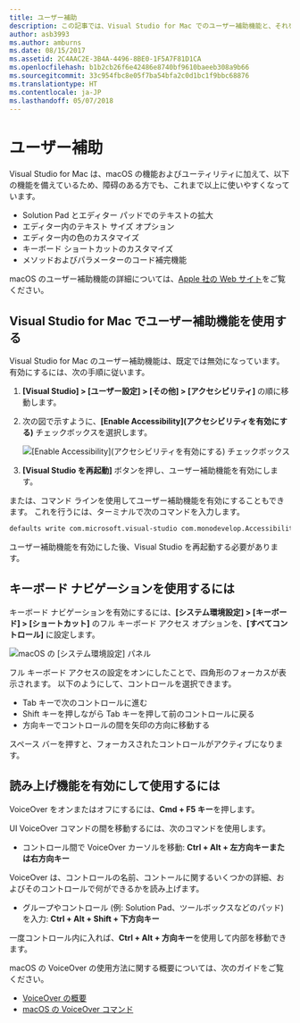 ```yaml
---
title: ユーザー補助
description: この記事では、Visual Studio for Mac でのユーザー補助機能と、それを有効にする方法について説明します。
author: asb3993
ms.author: amburns
ms.date: 08/15/2017
ms.assetid: 2C4AAC2E-3B4A-4496-8BE0-1F5A7F81D1CA
ms.openlocfilehash: b1b2cb26f6e42486e8740bf9610baeeb308a9b66
ms.sourcegitcommit: 33c954fbc8e05f7ba54bfa2c0d1bc1f9bbc68876
ms.translationtype: HT
ms.contentlocale: ja-JP
ms.lasthandoff: 05/07/2018
---
```

# <a name="accessibility"></a>ユーザー補助

Visual Studio for Mac は、macOS の機能およびユーティリティに加えて、以下の機能を備えているため、障碍のある方でも、これまで以上に使いやすくなっています。

- Solution Pad とエディター パッドでのテキストの拡大
- エディター内のテキスト サイズ オプション
- エディター内の色のカスタマイズ
- キーボード ショートカットのカスタマイズ
- メソッドおよびパラメーターのコード補完機能 

macOS のユーザー補助機能の詳細については、[Apple 社の Web サイト](https://www.apple.com/accessibility/mac/)をご覧ください。

## <a name="using-accessibility-features-in-visual-studio-for-mac"></a>Visual Studio for Mac でユーザー補助機能を使用する

Visual Studio for Mac のユーザー補助機能は、既定では無効になっています。 有効にするには、次の手順に従います。

1. **[Visual Studio] > [ユーザー設定] > [その他] > [アクセシビリティ]** の順に移動します。

2. 次の図で示すように、**[Enable Accessibility]\(アクセシビリティを有効にする\)** チェックボックスを選択します。

    ![[Enable Accessibility]\(アクセシビリティを有効にする\) チェックボックス](media/accessibility-image1.png)

3. **[Visual Studio を再起動]** ボタンを押し、ユーザー補助機能を有効にします。


または、コマンド ラインを使用してユーザー補助機能を有効にすることもできます。 これを行うには、ターミナルで次のコマンドを入力します。 

```bash
defaults write com.microsoft.visual-studio com.monodevelop.AccessibilityEnabled 1 
```

ユーザー補助機能を有効にした後、Visual Studio を再起動する必要があります。

## <a name="how-to-use-keyboard-navigation"></a>キーボード ナビゲーションを使用するには

キーボード ナビゲーションを有効にするには、**[システム環境設定] > [キーボード] > [ショートカット]** のフル キーボード アクセス オプションを、**[すべてコントロール]** に設定します。

  ![macOS の [システム環境設定] パネル](media/accessibility-image2.png)

フル キーボード アクセスの設定をオンにしたことで、四角形のフォーカスが表示されます。 以下のようにして、コントロールを選択できます。
- Tab キーで次のコントロールに進む
- Shift キーを押しながら Tab キーを押して前のコントロールに戻る
- 方向キーでコントロールの間を矢印の方向に移動する 

スペース バーを押すと、フォーカスされたコントロールがアクティブになります。

## <a name="how-to-enable-and-use-voice-over"></a>読み上げ機能を有効にして使用するには

VoiceOver をオンまたはオフにするには、**Cmd + F5 キー**を押します。

UI VoiceOver コマンドの間を移動するには、次のコマンドを使用します。

- コントロール間で VoiceOver カーソルを移動: **Ctrl + Alt + 左方向キーまたは右方向キー**

VoiceOver は、コントロールの名前、コントールに関するいくつかの詳細、およびそのコントロールで何ができるかを読み上げます。 

- グループやコントロール (例: Solution Pad、ツールボックスなどのパッド) を入力: **Ctrl + Alt + Shift + 下方向キー**

一度コントロール内に入れば、**Ctrl + Alt + 方向キー**を使用して内部を移動できます。 
 
macOS の VoiceOver の使用方法に関する概要については、次のガイドをご覧ください。

- [VoiceOver の概要](https://help.apple.com/voiceover/info/guide/10.12/)
- [macOS の VoiceOver コマンド](http://lab.dotjay.com/notes/voiceover-commands/)
